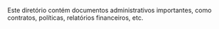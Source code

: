 Este diretório contém documentos administrativos importantes, como contratos, políticas, relatórios financeiros, etc.